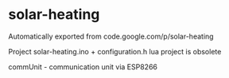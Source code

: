 # solar-heating
Automatically exported from code.google.com/p/solar-heating

Project solar-heating.ino + configuration.h
lua project is obsolete

commUnit - communication unit via ESP8266
